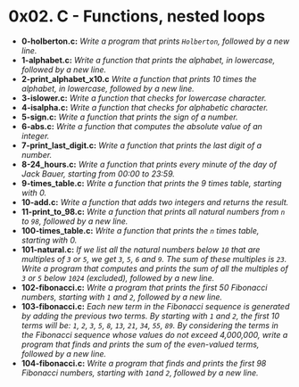 # 0x02. C - Functions, nested loops

* **0-holberton.c:** _Write a program that prints `Holberton`, followed by a new line._
* **1-alphabet.c:** _Write a function that prints the alphabet, in lowercase, followed by a new line._
* **2-print_alphabet_x10.c** _Write a function that prints 10 times the alphabet, in lowercase, followed by a new line._
* **3-islower.c:** _Write a function that checks for lowercase character._
* **4-isalpha.c:** _Write a function that checks for alphabetic character._
* **5-sign.c:** _Write a function that prints the sign of a number._
* **6-abs.c:** _Write a function that computes the absolute value of an integer._
* **7-print_last_digit.c:** _Write a function that prints the last digit of a number._
* **8-24_hours.c:** _Write a function that prints every minute of the day of Jack Bauer, starting from 00:00 to 23:59._
* **9-times_table.c:** _Write a function that prints the 9 times table, starting with 0._
* **10-add.c:** _Write a function that adds two integers and returns the result._
* **11-print_to_98.c:** _Write a function that prints all natural numbers from `n` to `98`, followed by a new line._
* **100-times_table.c:** _Write a function that prints the `n` times table, starting with 0._
* **101-natural.c:** _If we list all the natural numbers below `10` that are multiples of `3` or `5`, we get `3`, `5`, `6` and `9`. The sum of these multiples is `23`. Write a program that computes and prints the sum of all the multiples of `3` or `5` below `1024` (excluded), followed by a new line._
* **102-fibonacci.c:** _Write a program that prints the first 50 Fibonacci numbers, starting with `1` and `2`, followed by a new line._
* **103-fibonacci.c:** _Each new term in the Fibonacci sequence is generated by adding the previous two terms. By starting with `1` and `2`, the first 10 terms will be: `1`, `2`, `3`, `5`, `8`, `13`, `21`, `34`, `55`, `89`. By considering the terms in the Fibonacci sequence whose values do not exceed 4,000,000, write a program that finds and prints the sum of the even-valued terms, followed by a new line._
* **104-fibonacci.c:** _Write a program that finds and prints the first 98 Fibonacci numbers, starting with `1`and `2`, followed by a new line._
